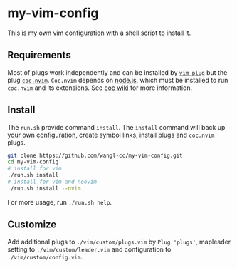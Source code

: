 # my-vim-config

This is my own vim configuration with a shell script to install it.

## Requirements

Most of plugs work independently and can be installed by
[`vim plug`](https://github.com/junegunn/vim-plug) but the plug
[`coc.nvim`](https://github.com/neoclide/coc.nvim). `Coc.nvim` depends on
[node.js](https://nodejs.org/), which must be installed to run `coc.nvim`
and its extensions.
See [coc wiki](https://github.com/neoclide/coc.nvim/wiki/Install-coc.nvim)
for more information.

## Install

The `run.sh` provide command `install`.  The `install` command will back up
your own configuration, create symbol links, install plugs and `coc.nvim`
plugs.

```bash
git clone https://github.com/wangl-cc/my-vim-config.git
cd my-vim-config
# install for vim
./run.sh install
# install for vim and neovim
./run.sh install --nvim
```

For more usage, run `./run.sh help`.

## Customize

Add additional plugs to `./vim/custom/plugs.vim` by `Plug 'plugs'`,
mapleader setting to `./vim/custom/leader.vim` and configuration to
`./vim/custom/config.vim`.

<!-- vim:set ts=2 sw=2 tw=76: -->
